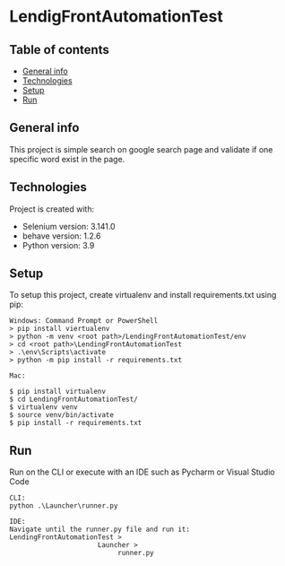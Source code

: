 # LendigFrontAutomationTest

## Table of contents
* [General info](#general-info)
* [Technologies](#technologies)
* [Setup](#setup)
* [Run](#run)

## General info
This project is simple search on google search page and validate if one specific word exist in the page.
	
## Technologies
Project is created with:
* Selenium version: 3.141.0
* behave version: 1.2.6
* Python version: 3.9
	
## Setup
To setup this project, create virtualenv and install requirements.txt using pip:

```
Windows: Command Prompt or PowerShell
> pip install viertualenv
> python -m venv <root path>/LendingFrontAutomationTest/env 
> cd <root path>\LendingFrontAutomationTest
> .\env\Scripts\activate
> python -m pip install -r requirements.txt

Mac:

$ pip install virtualenv
$ cd LendingFrontAutomationTest/
$ virtualenv venv
$ source venv/bin/activate
$ pip install -r requirements.txt
```

## Run
Run on the CLI or execute with an IDE such as Pycharm or Visual Studio Code
```
CLI:
python .\Launcher\runner.py

IDE:
Navigate until the runner.py file and run it: 
LendingFrontAutomationTest > 
                      Launcher >
                           runner.py
```
